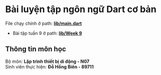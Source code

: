 # Bài luyện tập ngôn ngữ Dart cơ bản
File chạy chính ở path: **[lib/main.dart](lib/main.dart)**
- Bài tập tuần 9 ở path: **[lib/Week 9](lib/Week%209/)** <br>

## Thông tin môn học
Bộ môn: **Lập trình thiết bị di động - N07** <br>
Sinh viên thực hiện: **Đỗ Hồng Biên - 89711**
